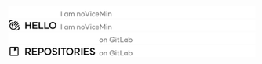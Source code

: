 <div style="display: flex; flex-direction: column;">
  <a><img src="./images/dark/header_hello.png#gh-dark-mode-only" alt="Header - Hello" style="width: 100%;"></a>
  <a><img src="./images/light/header_hello.png#gh-light-mode-only" alt="Header - Hello" style="width: 100%;"></a>
  <a><img src="./images/dark/header_repositories.png#gh-dark-mode-only" alt="Header - Repositories" style="width: 100%;"></a>
  <a><img src="./images/light/header_repositories.png#gh-light-mode-only" alt="Header - Repositories" style="width: 100%;"></a>
</div>